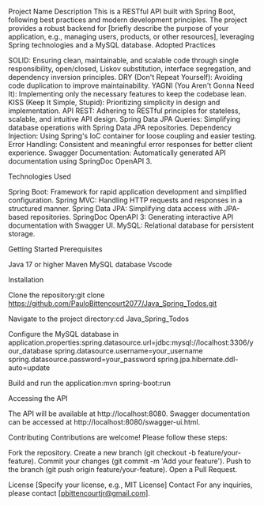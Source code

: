 Project Name
Description
This is a RESTful API built with Spring Boot, following best practices and modern development principles. The project provides a robust backend for [briefly describe the purpose of your application, e.g., managing users, products, or other resources], leveraging Spring technologies and a MySQL database.
Adopted Practices

SOLID: Ensuring clean, maintainable, and scalable code through single responsibility, open/closed, Liskov substitution, interface segregation, and dependency inversion principles.
DRY (Don't Repeat Yourself): Avoiding code duplication to improve maintainability.
YAGNI (You Aren't Gonna Need It): Implementing only the necessary features to keep the codebase lean.
KISS (Keep It Simple, Stupid): Prioritizing simplicity in design and implementation.
API REST: Adhering to RESTful principles for stateless, scalable, and intuitive API design.
Spring Data JPA Queries: Simplifying database operations with Spring Data JPA repositories.
Dependency Injection: Using Spring's IoC container for loose coupling and easier testing.
Error Handling: Consistent and meaningful error responses for better client experience.
Swagger Documentation: Automatically generated API documentation using SpringDoc OpenAPI 3.

Technologies Used

Spring Boot: Framework for rapid application development and simplified configuration.
Spring MVC: Handling HTTP requests and responses in a structured manner.
Spring Data JPA: Simplifying data access with JPA-based repositories.
SpringDoc OpenAPI 3: Generating interactive API documentation with Swagger UI.
MySQL: Relational database for persistent storage.

Getting Started
Prerequisites

Java 17 or higher
Maven
MySQL database
Vscode

Installation

Clone the repository:git clone https://github.com/PauloBittencourt2077/Java_Spring_Todos.git


Navigate to the project directory:cd Java_Spring_Todos


Configure the MySQL database in application.properties:spring.datasource.url=jdbc:mysql://localhost:3306/your_database
spring.datasource.username=your_username
spring.datasource.password=your_password
spring.jpa.hibernate.ddl-auto=update


Build and run the application:mvn spring-boot:run



Accessing the API

The API will be available at http://localhost:8080.
Swagger documentation can be accessed at http://localhost:8080/swagger-ui.html.


Contributing
Contributions are welcome! Please follow these steps:

Fork the repository.
Create a new branch (git checkout -b feature/your-feature).
Commit your changes (git commit -m 'Add your feature').
Push to the branch (git push origin feature/your-feature).
Open a Pull Request.

License
[Specify your license, e.g., MIT License]
Contact
For any inquiries, please contact [pbittencourtjr@gmail.com].
